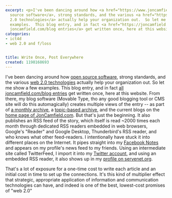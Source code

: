 ```yaml
---
excerpt: <p>I've been dancing around how <a href="https://www.joncamfield.com/blog/2007.12/the_power_of_open.html">open
  source software</a>, strong standards, and the various <a href="https://www.joncamfield.com/blog/2007.12/web_20_101.html">web
  2.0 technologies</a> actually help your organization out.  So let me show a few
  examples.  This blog entry, and in fact <a href="https://joncamfield.com/blog/">all
  joncamfield.com/blog entries</a> get written once, here at this website.
categories:
- ict4d
- web 2.0 and f/loss


title: Write Once, Post Everywhere
created: 1198168693
---
```

<p>I've been dancing around how <a href="https://www.joncamfield.com/blog/2007.12/the_power_of_open.html">open source software</a>, strong standards, and the various <a href="https://www.joncamfield.com/blog/2007.12/web_20_101.html">web 2.0 technologies</a> actually help your organization out.  So let me show a few examples.  This blog entry, and in fact <a href="https://joncamfield.com/blog/">all joncamfield.com/blog entries</a> get written once, here at this website.  From there, my blog software (Movable Type, tho any good blogging tool or CMS site will do this automagically) creates multiple views of the entry -- as part of <a href="https://www.joncamfield.com/blog/2007.12/">a monthly archive</a>, a <a href="https://www.joncamfield.com/blog/floss/">topic-based archive</a>, and the current blogs on the <a href="https://www.joncamfield.com/">home page of JonCamfield.com</a>.  But that's just the beginning.  It also publishes an RSS feed of the story, which itself is read ~2000 times each month through dedicated RSS readers embedded in web browsers, Google's "Reader" and Google Desktop, Thunderbird's RSS reader, and who knows what other feed-readers.  I intentionally have stuck it into different places on the Internet. It pipes straight into my <a href="https://www.facebook.com/notes.php?id=5317541&ref=pb">Facebook Notes</a> and appears on my profile's news feed to my friends.  Using an intermediate site called TwitterFeed, I import it into my <a href="https://twitter.com/joncamfield">Twitter account</a>, and using an embedded RSS reader, it also shows up in my <a href="https://servenet.org/Myservenet/iBelongProfile/tabid/112/Default.aspx">profile on servenet.org</a>.  </p>

<p>That's a lot of exposure for a one-time cost to write each article and an initial cost in time to set up the connections.  It's this kind of multiplier effect that strategic, appropriate application of information and communication technologies can have, and indeed is one of the best, lowest-cost promises of "web 2.0"</p>
